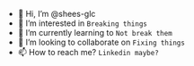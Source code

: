 - 👋 Hi, I’m @shees-glc
- 👀 I’m interested in `Breaking things`
- 🌱 I’m currently learning to `Not break them`
- 💞️ I’m looking to collaborate on `Fixing things`
- 📫 How to reach me? `Linkedin maybe?`

<!---
shees-glc/shees-glc is a ✨ special ✨ repository because its `README.md` (this file) appears on your GitHub profile.
You can click the Preview link to take a look at your changes.
--->
